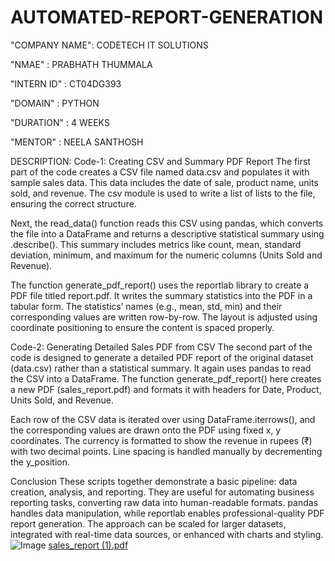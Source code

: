 # AUTOMATED-REPORT-GENERATION
"COMPANY NAME": CODETECH IT SOLUTIONS

"NMAE" : PRABHATH THUMMALA

"INTERN ID" : CT04DG393

"DOMAIN" : PYTHON

"DURATION" : 4 WEEKS

"MENTOR" : NEELA SANTHOSH

DESCRIPTION:
Code-1: Creating CSV and Summary PDF Report
The first part of the code creates a CSV file named data.csv and populates it with sample sales data. This data includes the date of sale, product name, units sold, and revenue. The csv module is used to write a list of lists to the file, ensuring the correct structure.

Next, the read_data() function reads this CSV using pandas, which converts the file into a DataFrame and returns a descriptive statistical summary using .describe(). This summary includes metrics like count, mean, standard deviation, minimum, and maximum for the numeric columns (Units Sold and Revenue).

The function generate_pdf_report() uses the reportlab library to create a PDF file titled report.pdf. It writes the summary statistics into the PDF in a tabular form. The statistics’ names (e.g., mean, std, min) and their corresponding values are written row-by-row. The layout is adjusted using coordinate positioning to ensure the content is spaced properly.

Code-2: Generating Detailed Sales PDF from CSV
The second part of the code is designed to generate a detailed PDF report of the original dataset (data.csv) rather than a statistical summary. It again uses pandas to read the CSV into a DataFrame. The function generate_pdf_report() here creates a new PDF (sales_report.pdf) and formats it with headers for Date, Product, Units Sold, and Revenue.

Each row of the CSV data is iterated over using DataFrame.iterrows(), and the corresponding values are drawn onto the PDF using fixed x, y coordinates. The currency is formatted to show the revenue in rupees (₹) with two decimal points. Line spacing is handled manually by decrementing the y_position.

Conclusion
These scripts together demonstrate a basic pipeline: data creation, analysis, and reporting. They are useful for automating business reporting tasks, converting raw data into human-readable formats. pandas handles data manipulation, while reportlab enables professional-quality PDF report generation. The approach can be scaled for larger datasets, integrated with real-time data sources, or enhanced with charts and styling.
![Image](https://github.com/user-attachments/assets/54ef4402-e1f5-4835-937d-22ee9e56b973)
[sales_report (1).pdf](https://github.com/user-attachments/files/20820477/sales_report.1.pdf)








